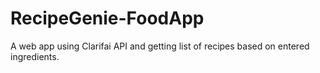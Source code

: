 # RecipeGenie-FoodApp
A web app using Clarifai API and getting list of recipes based on entered ingredients.

